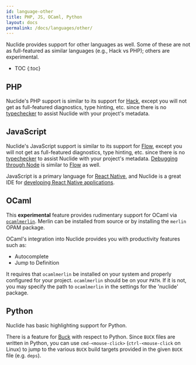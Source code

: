 ```yaml
---
id: language-other
title: PHP, JS, OCaml, Python
layout: docs
permalink: /docs/languages/other/
---
```


Nuclide provides support for other languages as well. Some of these are not as full-featured as
similar languages (e.g., Hack vs PHP); others are experimental.

* TOC
{:toc}

## PHP

Nuclide's PHP support is similar to its support for [Hack](/docs/languages/hack), except you will
not get as full-featured diagnostics, type hinting, etc. since there is no
[typechecker](/hack/typechecker/introduction) to assist Nuclide with your project's metadata.

## JavaScript

Nuclide's JavaScript support is similar to its support for [Flow](/docs/languages/flow), except
you will not get as full-featured diagnostics, type hinting, etc. since there is no
[typechecker](http://flowtype.org/) to assist Nuclide with your project's metadata.
[Debugging through Node](/docs/features/debugger/#basics) is similar to
[Flow](/docs/languages/flow/#debugging) as well.

JavaScript is a primary language for [React Native](https://facebook.github.io/react-native/), and
Nuclide is a great IDE for [developing React Native applications](/docs/platforms/react-native).

## OCaml

This **experimental** feature provides rudimentary support for OCaml via
[`ocamlmerlin`](https://github.com/the-lambda-church/merlin). Merlin can be installed from source
or by installing the `merlin` OPAM package.

OCaml's integration into Nuclide provides you with productivity features such as:

* Autocomplete
* Jump to Definition

It requires that `ocamlmerlin` be installed on your system and properly configured for your
project. `ocamlmerlin` should be on your `PATH`. If it is not, you may specify the path to
`ocamlmerlin` in the settings for the 'nuclide' package.

## Python

Nuclide has basic highlighting support for Python.

There is a feature for [Buck](http://buckbuild.com) with respect to Python. Since `BUCK` files are
written in Python, you can use `cmd-<mouse-click>` (`ctrl-<mouse-click` on Linux) to jump to
the various `BUCK` build targets provided in the given `BUCK` file (e.g. `deps`).
